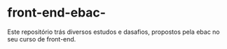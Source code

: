 # front-end-ebac-
Este repositório trás diversos estudos e dasafios, propostos pela ebac no seu curso de front-end.
